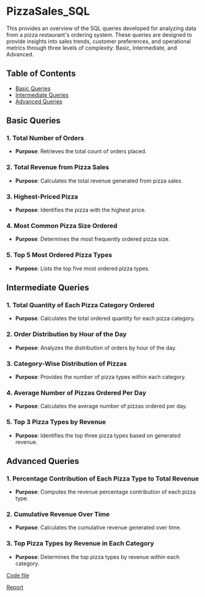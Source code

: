 # PizzaSales_SQL




This provides an overview of the SQL queries developed for analyzing data from a pizza restaurant's ordering system. These queries are designed to provide insights into sales trends, customer preferences, and operational metrics through three levels of complexity: Basic, Intermediate, and Advanced.

## Table of Contents

- [Basic Queries](#basic-queries)
- [Intermediate Queries](#intermediate-queries)
- [Advanced Queries](#advanced-queries)


## Basic Queries

### 1. Total Number of Orders
- **Purpose**: Retrieves the total count of orders placed.

### 2. Total Revenue from Pizza Sales
- **Purpose**: Calculates the total revenue generated from pizza sales.

### 3. Highest-Priced Pizza
- **Purpose**: Identifies the pizza with the highest price.

### 4. Most Common Pizza Size Ordered
- **Purpose**: Determines the most frequently ordered pizza size.

### 5. Top 5 Most Ordered Pizza Types
- **Purpose**: Lists the top five most ordered pizza types.

## Intermediate Queries

### 1. Total Quantity of Each Pizza Category Ordered
- **Purpose**: Calculates the total ordered quantity for each pizza category.

### 2. Order Distribution by Hour of the Day
- **Purpose**: Analyzes the distribution of orders by hour of the day.

### 3. Category-Wise Distribution of Pizzas
- **Purpose**: Provides the number of pizza types within each category.

### 4. Average Number of Pizzas Ordered Per Day
- **Purpose**: Calculates the average number of pizzas ordered per day.

### 5. Top 3 Pizza Types by Revenue
- **Purpose**: Identifies the top three pizza types based on generated revenue.

## Advanced Queries

### 1. Percentage Contribution of Each Pizza Type to Total Revenue
- **Purpose**: Computes the revenue percentage contribution of each pizza type.

### 2. Cumulative Revenue Over Time
- **Purpose**: Calculates the cumulative revenue generated over time.

### 3. Top Pizza Types by Revenue in Each Category
- **Purpose**: Determines the top pizza types by revenue within each category.

[Code file](https://github.com/Nitha-SKumar/PizzaSales_SQL/blob/main/pizza_sales%20Analysis.sql)


[Report](https://github.com/Nitha-SKumar/PizzaSales_SQL/blob/main/pizza_sales_report.pdf)
